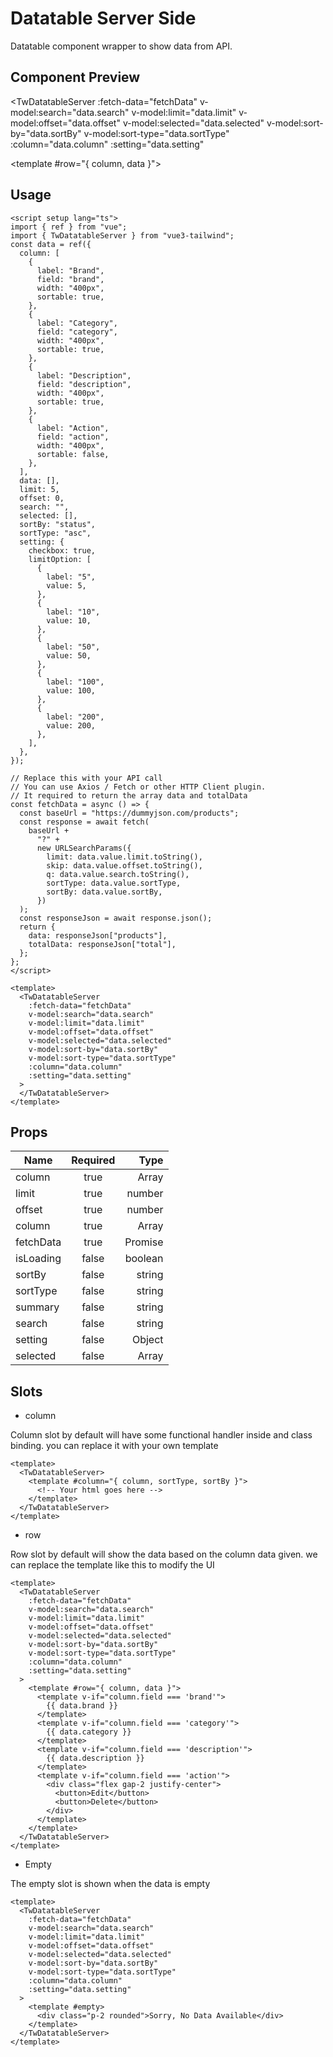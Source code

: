 # Datatable Server Side

Datatable component wrapper to show data from API.

## Component Preview

<script setup lang="ts">
import { ref } from "vue";
const data = ref({
  column: [
    {
      label: "Brand",
      field: "brand",
      width: "400px",
      sortable: true,
    },
    {
      label: "Category",
      field: "category",
      width: "400px",
      sortable: true,
    },
    {
      label: "Description",
      field: "description",
      width: "400px",
      sortable: true,
    },
    {
      label: "Action",
      field: "action",
      width: "400px",
      sortable: false,
    },
  ],
  data: [],
  limit: 5,
  offset: 0,
  search: "",
  selected: [],
  sortBy: "status",
  sortType: "asc",
  setting: {
    checkbox: true,
    limitOption: [
      {
        label: "5",
        value: 5,
      },
      {
        label: "10",
        value: 10,
      },
      {
        label: "50",
        value: 50,
      },
      {
        label: "100",
        value: 100,
      },
      {
        label: "200",
        value: 200,
      },
    ],
  },
});

// Replace this with your API call
// You can use Axios / Fetch or other HTTP Client plugin.
// It required to return the array data and totalData
const fetchData = async () => {
  const baseUrl = "https://dummyjson.com/products";
  const response = await fetch(
    baseUrl +
      "?" +
      new URLSearchParams({
        limit: data.value.limit.toString(),
        skip: data.value.offset.toString(),
        q: data.value.search.toString(),
        sortType: data.value.sortType,
        sortBy: data.value.sortBy,
      })
  );
  const responseJson = await response.json();
  return {
    data: responseJson["products"],
    totalData: responseJson["total"],
  };
};
</script>

<TwDatatableServer
  :fetch-data="fetchData"
  v-model:search="data.search"
  v-model:limit="data.limit"
  v-model:offset="data.offset"
  v-model:selected="data.selected"
  v-model:sort-by="data.sortBy"
  v-model:sort-type="data.sortType"
  :column="data.column"
  :setting="data.setting"
>
  <template #row="{ column, data }">
    <template v-if="column.field === 'brand'">
      {{ data.brand }}
    </template>
    <template v-if="column.field === 'category'">
      {{ data.category }}
    </template>
    <template v-if="column.field === 'description'">
      {{ data.description }}
    </template>
    <template v-if="column.field === 'action'">
      <div class="flex gap-2 justify-center">
        <TwButton variant="secondary">Edit</TwButton>
        <TwButton variant="danger">Delete</TwButton>
      </div>
    </template>
  </template>
</TwDatatableServer>

## Usage

```vue
<script setup lang="ts">
import { ref } from "vue";
import { TwDatatableServer } from "vue3-tailwind";
const data = ref({
  column: [
    {
      label: "Brand",
      field: "brand",
      width: "400px",
      sortable: true,
    },
    {
      label: "Category",
      field: "category",
      width: "400px",
      sortable: true,
    },
    {
      label: "Description",
      field: "description",
      width: "400px",
      sortable: true,
    },
    {
      label: "Action",
      field: "action",
      width: "400px",
      sortable: false,
    },
  ],
  data: [],
  limit: 5,
  offset: 0,
  search: "",
  selected: [],
  sortBy: "status",
  sortType: "asc",
  setting: {
    checkbox: true,
    limitOption: [
      {
        label: "5",
        value: 5,
      },
      {
        label: "10",
        value: 10,
      },
      {
        label: "50",
        value: 50,
      },
      {
        label: "100",
        value: 100,
      },
      {
        label: "200",
        value: 200,
      },
    ],
  },
});

// Replace this with your API call
// You can use Axios / Fetch or other HTTP Client plugin.
// It required to return the array data and totalData
const fetchData = async () => {
  const baseUrl = "https://dummyjson.com/products";
  const response = await fetch(
    baseUrl +
      "?" +
      new URLSearchParams({
        limit: data.value.limit.toString(),
        skip: data.value.offset.toString(),
        q: data.value.search.toString(),
        sortType: data.value.sortType,
        sortBy: data.value.sortBy,
      })
  );
  const responseJson = await response.json();
  return {
    data: responseJson["products"],
    totalData: responseJson["total"],
  };
};
</script>

<template>
  <TwDatatableServer
    :fetch-data="fetchData"
    v-model:search="data.search"
    v-model:limit="data.limit"
    v-model:offset="data.offset"
    v-model:selected="data.selected"
    v-model:sort-by="data.sortBy"
    v-model:sort-type="data.sortType"
    :column="data.column"
    :setting="data.setting"
  > 
  </TwDatatableServer>
</template>
```

## Props

| Name      | Required |    Type |
| --------- | :------: | ------: |
| column    |   true   |   Array |
| limit     |   true   |  number |
| offset    |   true   |  number |
| column    |   true   |   Array |
| fetchData |   true   | Promise |
| isLoading |  false   | boolean |
| sortBy    |  false   |  string |
| sortType  |  false   |  string |
| summary   |  false   |  string |
| search    |  false   |  string |
| setting   |  false   |  Object |
| selected  |  false   |   Array |

## Slots

- column

Column slot by default will have some functional handler inside and class binding. you can replace it with your own template

```vue
<template>
  <TwDatatableServer>
    <template #column="{ column, sortType, sortBy }">
      <!-- Your html goes here -->
    </template>
  </TwDatatableServer>
</template>
```

- row

Row slot by default will show the data based on the column data given. we can replace the template like this to modify the UI

```vue
<template>
  <TwDatatableServer
    :fetch-data="fetchData"
    v-model:search="data.search"
    v-model:limit="data.limit"
    v-model:offset="data.offset"
    v-model:selected="data.selected"
    v-model:sort-by="data.sortBy"
    v-model:sort-type="data.sortType"
    :column="data.column"
    :setting="data.setting"
  >
    <template #row="{ column, data }">
      <template v-if="column.field === 'brand'">
        {{ data.brand }}
      </template>
      <template v-if="column.field === 'category'">
        {{ data.category }}
      </template>
      <template v-if="column.field === 'description'">
        {{ data.description }}
      </template>
      <template v-if="column.field === 'action'">
        <div class="flex gap-2 justify-center">
          <button>Edit</button>
          <button>Delete</button>
        </div>
      </template>
    </template>
  </TwDatatableServer>
</template>
```

- Empty

The empty slot is shown when the data is empty

```vue
<template>
  <TwDatatableServer
    :fetch-data="fetchData"
    v-model:search="data.search"
    v-model:limit="data.limit"
    v-model:offset="data.offset"
    v-model:selected="data.selected"
    v-model:sort-by="data.sortBy"
    v-model:sort-type="data.sortType"
    :column="data.column"
    :setting="data.setting"
  >
    <template #empty>
      <div class="p-2 rounded">Sorry, No Data Available</div>
    </template>
  </TwDatatableServer>
</template>
```